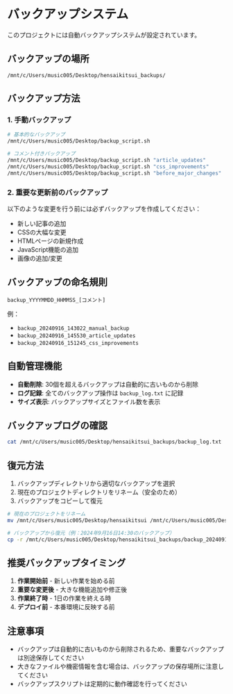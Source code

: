 # バックアップシステム

このプロジェクトには自動バックアップシステムが設定されています。

## バックアップの場所

```
/mnt/c/Users/music005/Desktop/hensaikitsui_backups/
```

## バックアップ方法

### 1. 手動バックアップ

```bash
# 基本的なバックアップ
/mnt/c/Users/music005/Desktop/backup_script.sh

# コメント付きバックアップ
/mnt/c/Users/music005/Desktop/backup_script.sh "article_updates"
/mnt/c/Users/music005/Desktop/backup_script.sh "css_improvements"
/mnt/c/Users/music005/Desktop/backup_script.sh "before_major_changes"
```

### 2. 重要な更新前のバックアップ

以下のような変更を行う前には必ずバックアップを作成してください：

- 新しい記事の追加
- CSSの大幅な変更
- HTMLページの新規作成
- JavaScript機能の追加
- 画像の追加/変更

## バックアップの命名規則

```
backup_YYYYMMDD_HHMMSS_[コメント]
```

例：
- `backup_20240916_143022_manual_backup`
- `backup_20240916_145530_article_updates`
- `backup_20240916_151245_css_improvements`

## 自動管理機能

- **自動削除**: 30個を超えるバックアップは自動的に古いものから削除
- **ログ記録**: 全てのバックアップ操作は `backup_log.txt` に記録
- **サイズ表示**: バックアップサイズとファイル数を表示

## バックアップログの確認

```bash
cat /mnt/c/Users/music005/Desktop/hensaikitsui_backups/backup_log.txt
```

## 復元方法

1. バックアップディレクトリから適切なバックアップを選択
2. 現在のプロジェクトディレクトリをリネーム（安全のため）
3. バックアップをコピーして復元

```bash
# 現在のプロジェクトをリネーム
mv /mnt/c/Users/music005/Desktop/hensaikitsui /mnt/c/Users/music005/Desktop/hensaikitsui_current

# バックアップから復元（例：2024年9月16日14:30のバックアップ）
cp -r /mnt/c/Users/music005/Desktop/hensaikitsui_backups/backup_20240916_143022_manual_backup /mnt/c/Users/music005/Desktop/hensaikitsui
```

## 推奨バックアップタイミング

1. **作業開始前** - 新しい作業を始める前
2. **重要な変更後** - 大きな機能追加や修正後
3. **作業終了時** - 1日の作業を終える時
4. **デプロイ前** - 本番環境に反映する前

## 注意事項

- バックアップは自動的に古いものから削除されるため、重要なバックアップは別途保存してください
- 大きなファイルや機密情報を含む場合は、バックアップの保存場所に注意してください
- バックアップスクリプトは定期的に動作確認を行ってください